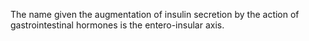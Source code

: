 The name given the augmentation of insulin secretion by the action of gastrointestinal hormones is the entero-insular axis.